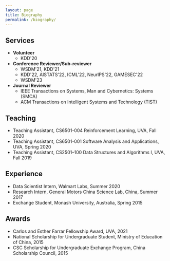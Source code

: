 ```yaml
---
layout: page
title: Biography
permalink: /biography/
---
```



<!-- ## **Education**
- **Ph.D.** in Computer Science @ [Univerisity of Virginia](https://engineering.virginia.edu/departments/computer-science) (2018-Present) 
- **M.S.** in Mechatronics Engineering @ [Harbin Institute of Technology](http://en.hit.edu.cn/) (2016-2018)
- **B.S.** in Mechanical Engineering & **B.A.** in English @ [Harbin Institute of Technology](http://en.hit.edu.cn/) (2012-2016)
- Exchange student @ [Monash University](https://www.monash.edu/) (2015) -->

## **Services**
- **Volunteer**
  - KDD'20
- **Conference Reviewer/Sub-reviewer**
  - WSDM'21, KDD'21 
  - KDD'22, AISTATS'22, ICML'22, NeurIPS'22, GAMESEC'22
  - WSDM'23
- **Journal Reviewer**
  - IEEE Transactions on Systems, Man and Cybernetics: Systems (SMCA)
  - ACM Transactions on Intelligent Systems and Technology (TIST)

## **Teaching**
  - Teaching Assistant, CS6501-004 Reinforcement Learning, UVA, Fall 2020
  - Teaching Assistant, CS6501-001 Software Analysis and Applications, UVA, Spring 2020
  - Teaching Assistant, CS2501–100 Data Structures and Algorithms I, UVA, Fall 2019

## **Experience**
- Data Scientist Intern, Walmart Labs, Summer 2020
- Research Intern, General Motors China Science Lab, China, Summer 2017
- Exchange Student, Monash University, Australia, Spring 2015

<!-- - : Online Grocery User Sequential Modeling -->
<!-- - : Visual Scene Understanding for Autonomous Vehicles\ -->

## **Awards**
  - Carlos and Esther Farrar Fellowship Award, UVA, 2021
  - National Scholarship for Undergraduate Student, Ministry of Education of China, 2015
  - CSC Scholarship for Undergraduate Exchange Program, China Scholarship Council, 2015
<!--   - Academic Award for Graduate Student, HIT, 2016 -->
<!--   - Graduation with Distinction, HIT, 2016 -->
<!--   - Outstanding Undergrad Thesis Award, HIT, 2016 -->
<!-- **Music**:  -->


<!-- I am proficiency in drawing art, including sketching, watercolor painting, and digital painting, using Photoshop/CorelPainter. I usually I like playing classical guitar. -->

<!-- See my [blogs]() -->
<!-- My [artworks]() -->




